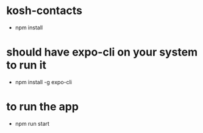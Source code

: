 # kosh-contacts

- npm install

# should have expo-cli on your system to run it

- npm install -g expo-cli

# to run the app

- npm run start